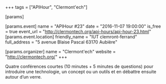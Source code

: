 +++
tags = ["APIHour", "Clermont'ech"]

[params]

[params.event]
name = "APIHour #23"
date = "2016-11-07 19:00:00"
is_free = true
event_url = "http://clermontech.org/api-hours/api-hour-23.html"
[params.event.location]
friendly_name = "IUT clemront-ferrand"
full_address = "5 avenue Blaise Pascal 63170 Aubière"

[params.organizer]
name = "Clermont'ech"
website = "http://clermontech.org/"
+++

Quatre conférences courtes (10 minutes + 5 minutes de questions) pour introduire une technologie, un concept ou un outils et en débattre ensuite autour d’un verre.